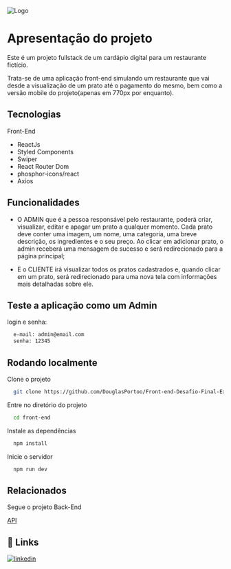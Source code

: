 
![Logo](https://user-images.githubusercontent.com/106932234/204160165-1936c0db-539f-4a11-bf5e-1f3d3f789896.png)


# Apresentação do projeto

Este é um projeto fullstack de um cardápio digital para um restaurante fictício.

Trata-se de uma aplicação front-end simulando um restaurante que vai desde a visualização de um prato até o pagamento do mesmo, bem como a versão mobile do projeto(apenas em 770px por enquanto).





## Tecnologias

Front-End
- ReactJs
- Styled Components
- Swiper
- React Router Dom
- phosphor-icons/react
- Axios









## Funcionalidades

- O ADMIN que é a pessoa responsável pelo restaurante, poderá criar, visualizar, editar e apagar um prato a qualquer momento. Cada prato deve conter uma imagem, um nome, uma categoria, uma breve descrição, os ingredientes e o seu preço. Ao clicar em adicionar prato, o admin receberá uma mensagem de sucesso e será redirecionado para a página principal;

- E o CLIENTE irá visualizar todos os pratos cadastrados e, quando clicar em um prato, será redirecionado para uma nova tela com informações mais detalhadas sobre ele.
## Teste a aplicação como um Admin

login e senha:

```bash
  e-mail: admin@email.com
  senha: 12345
```


## Rodando localmente

Clone o projeto

```bash
  git clone https://github.com/DouglasPortoo/Front-end-Desafio-Final-Explorer.git
```

Entre no diretório do projeto

```bash
  cd front-end
```

Instale as dependências

```bash
  npm install
```

Inicie o servidor

```bash
  npm run dev
```


## Relacionados

Segue o projeto Back-End

[API](https://github.com/DouglasPortoo/Back-end-Desafio-Final-Explorer/tree/master)


## 🔗 Links

[![linkedin](https://img.shields.io/badge/linkedin-0A66C2?style=for-the-badge&logo=linkedin&logoColor=white)](https://www.linkedin.com/in/douglasportoo/)


